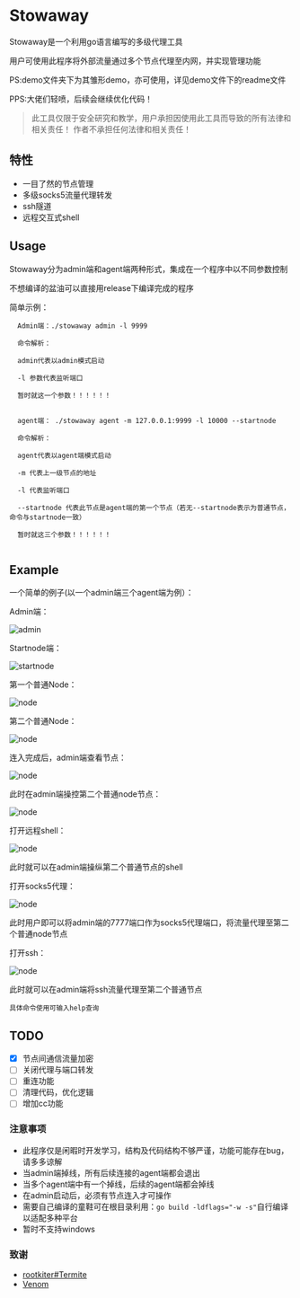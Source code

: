 # Stowaway

Stowaway是一个利用go语言编写的多级代理工具

用户可使用此程序将外部流量通过多个节点代理至内网，并实现管理功能

PS:demo文件夹下为其雏形demo，亦可使用，详见demo文件下的readme文件

PPS:大佬们轻喷，后续会继续优化代码！

> 此工具仅限于安全研究和教学，用户承担因使用此工具而导致的所有法律和相关责任！ 作者不承担任何法律和相关责任！

## 特性

- 一目了然的节点管理
- 多级socks5流量代理转发
- ssh隧道
- 远程交互式shell

## Usage

Stowaway分为admin端和agent端两种形式，集成在一个程序中以不同参数控制


不想编译的盆油可以直接用release下编译完成的程序

简单示例：
```
  Admin端：./stowaway admin -l 9999
  
  命令解析：
  
  admin代表以admin模式启动
  
  -l 参数代表监听端口
  
  暂时就这一个参数！！！！！！
 
```
```
  agent端： ./stowaway agent -m 127.0.0.1:9999 -l 10000 --startnode
  
  命令解析：
  
  agent代表以agent端模式启动
  
  -m 代表上一级节点的地址
  
  -l 代表监听端口

  --startnode 代表此节点是agent端的第一个节点（若无--startnode表示为普通节点，命令与startnode一致）

  暂时就这三个参数！！！！！！
  
```

## Example

一个简单的例子(以一个admin端三个agent端为例）：

Admin端：

![admin](https://github.com/ph4ntonn/Stowaway/blob/master/img/admin.png)

Startnode端：

![startnode](https://github.com/ph4ntonn/Stowaway/blob/master/img/startnode.png)

第一个普通Node：

![node](https://github.com/ph4ntonn/Stowaway/blob/master/img/node1.png)


第二个普通Node：

![node](https://github.com/ph4ntonn/Stowaway/blob/master/img/node2.png)

连入完成后，admin端查看节点：

![node](https://github.com/ph4ntonn/Stowaway/blob/master/img/chain.png)

此时在admin端操控第二个普通node节点：

![node](https://github.com/ph4ntonn/Stowaway/blob/master/img/manipulate.png)

打开远程shell：

![node](https://github.com/ph4ntonn/Stowaway/blob/master/img/shell.png)

此时就可以在admin端操纵第二个普通节点的shell

打开socks5代理：

![node](https://github.com/ph4ntonn/Stowaway/blob/master/img/socks5.png)

此时用户即可以将admin端的7777端口作为socks5代理端口，将流量代理至第二个普通node节点

打开ssh：

![node](https://github.com/ph4ntonn/Stowaway/blob/master/img/ssh.png)

此时就可以在admin端将ssh流量代理至第二个普通节点

```
具体命令使用可输入help查询
```
## TODO

- [x] 节点间通信流量加密
- [ ] 关闭代理与端口转发
- [ ] 重连功能
- [ ] 清理代码，优化逻辑
- [ ] 增加cc功能

### 注意事项

- 此程序仅是闲暇时开发学习，结构及代码结构不够严谨，功能可能存在bug，请多多谅解
- 当admin端掉线，所有后续连接的agent端都会退出
- 当多个agent端中有一个掉线，后续的agent端都会掉线
- 在admin启动后，必须有节点连入才可操作
- 需要自己编译的童鞋可在根目录利用：```go build -ldflags="-w -s"```自行编译以适配多种平台
- 暂时不支持windows

### 致谢

- [rootkiter#Termite](https://github.com/rootkiter/Termite)
- [Venom](https://github.com/Dliv3/Venom)